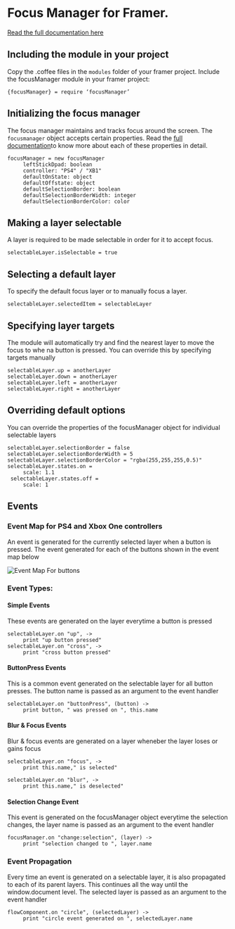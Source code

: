 # Focus Manager for Framer.
[Read the full documentation here](https://medium.com/@rohan.k/prototyping-for-tv-screens-with-framer-a22f57c098a2)

## Including the module in your project
Copy the .coffee files in the `modules` folder of your framer project. Include the focusManager module in your framer project:
```
{focusManager} = require ‘focusManager’
```

## Initializing the focus manager
The focus manager maintains and tracks focus around the screen. The `focusmanager` object accepts certain properties. Read the  [full documentation](https://medium.com/@rohan.k/prototyping-for-tv-screens-with-framer-a22f57c098a2)to know more about each of these properties in detail.
```
focusManager = new focusManager
     leftStickDpad: boolean
     controller: "PS4" / "XB1"
     defaultOnState: object
     defaultOffstate: object
     defaultSelectionBorder: boolean
     defaultSelectionBorderWidth: integer
     defaultSelectionBorderColor: color 
```

## Making a layer selectable
A layer is required to be made selectable in order for it to accept focus.
```
selectableLayer.isSelectable = true
```

## Selecting a default layer
To specify the default focus layer or to manually focus a layer.
```
selectableLayer.selectedItem = selectableLayer
```

## Specifying layer targets
The module will automatically try and find the nearest layer to move the focus to whe na button is pressed. You can override this by specifying targets manually
```
selectableLayer.up = anotherLayer
selectableLayer.down = anotherLayer
selectableLayer.left = anotherLayer
selectableLayer.right = anotherLayer
```

## Overriding default options
You can override the properties of the focusManager object for individual selectable layers
```
selectableLayer.selectionBorder = false
selectableLayer.selectionBorderWidth = 5
selectableLayer.selectionBorderColor = "rgba(255,255,255,0.5)"
selectableLayer.states.on =
     scale: 1.1
 selectableLayer.states.off =
     scale: 1
 ```
 
## Events
### Event Map for PS4 and Xbox One controllers
An event is generated for the currently selected layer when a button is pressed. The event generated for each of the buttons shown in the event map below

 ![Event Map For buttons](https://cdn-images-1.medium.com/max/2000/1*kqzcdTw5ywNYhwqHitRCUA.png "Event Map For buttons")

### Event Types:

#### Simple Events
These events are generated on the layer everytime a button is pressed
```
selectableLayer.on "up", ->
     print "up button pressed"
selectableLayer.on "cross", ->
     print "cross button pressed"
``` 

#### ButtonPress Events
This is a common event generated on the selectable layer for all button presses. The button name is passed as an argument to the event handler
```
selectableLayer.on "buttonPress", (button) ->
     print button, " was pressed on ", this.name
```

#### Blur & Focus Events
Blur & focus events are generated on a layer wheneber the layer loses or gains focus
```
selectableLayer.on "focus", ->
     print this.name," is selected"
     
selectableLayer.on "blur", ->
     print this.name," is deselected"
```

#### Selection Change Event
This event is generated on the focusManager object everytime the selection changes, the layer name is passed as an argument to the event handler
```
focusManager.on "change:selection", (layer) ->
     print "selection changed to ", layer.name
```
### Event Propagation
Every time an event is generated on a selectable layer,  it is also propagated to each of its parent layers. 
This continues all the way until the window.document level. The selected layer is passed as an argument to the event handler
```
flowComponent.on "circle", (selectedLayer) ->
     print "circle event generated on ", selectedLayer.name
``` 

